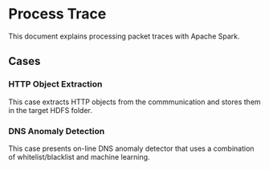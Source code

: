 ﻿# Process Trace
This document explains processing packet traces with 
Apache Spark. 

## Cases

### HTTP Object Extraction
This case extracts HTTP objects from the commmunication and stores them in 
the target HDFS folder.


### DNS Anomaly Detection
This case presents on-line DNS anomaly detector that uses 
a combination of whitelist/blacklist and machine learning.
